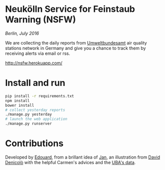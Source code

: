 # Neukölln Service for Feinstaub Warning (NSFW)
*Berlin, July 2016*

We are collecting the daily reports from [Umweltbundesamt](https://www.umweltbundesamt.de/en/data/current-concentrations-of-air-pollutants-in-germany) air quality stations network in Germany and give you a chance to track them by receiving alerts via email or rss.

http://nsfw.herokuapp.com/

# Install and run

```bash
pip install -r requirements.txt
npm install
bower install
# collect yesterday reports
./manage.py yesterday
# launch the web application
./manage.py runserver
```

# Contributions

Developed by <a href="https://twitter.com/vied12" target="_blank">Edouard</a>,
from a brillant idea of <a href="https://twitter.com/jmi" target="_blank">Jan</a>,
an illustration from <a href="https://www.flickr.com/photos/davdenic/20265152826/" target="_blank">David Denicolò</a>
with the helpful Carmen's advices
and the <a href="https://www.umweltbundesamt.de/en/data/current-concentrations-of-air-pollutants-in-germany" target="_blank">UBA's data</a>.
